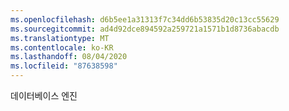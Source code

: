 ```yaml
---
ms.openlocfilehash: d6b5ee1a31313f7c34dd6b53835d20c13cc55629
ms.sourcegitcommit: ad4d92dce894592a259721a1571b1d8736abacdb
ms.translationtype: MT
ms.contentlocale: ko-KR
ms.lasthandoff: 08/04/2020
ms.locfileid: "87638598"
---
```

 데이터베이스 엔진 